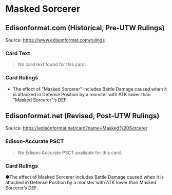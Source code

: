 # Masked Sorcerer

## Edisonformat.com (Historical, Pre-UTW Rulings)

Source: https://www.edisonformat.com/rulings

### Card Text

> No card text found for this card.

### Card Rulings

*   The effect of "Masked Sorcerer" includes Battle Damage caused when it is attacked in Defense Position by a monster with ATK lower than "Masked Sorcerer"’s DEF.

## Edisonformat.net (Revised, Post-UTW Rulings)

Source: https://edisonformat.net/card?name=Masked%20Sorcerer

### Edison-Accurate PSCT

> No Edison-Accurate PSCT available for this card.

### Card Rulings

●The effect of Masked Sorcerer includes Battle Damage caused when it is attacked in Defense Position by a monster with ATK lower than Masked Sorcerer’s DEF.
            
